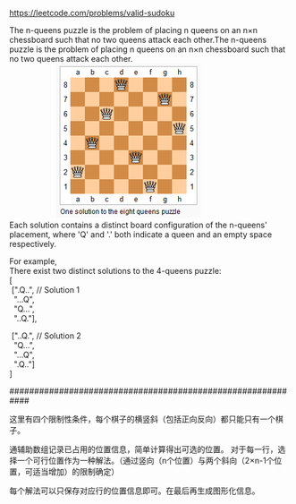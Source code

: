 https://leetcode.com/problems/valid-sudoku

The n-queens puzzle is the problem of placing n queens on an n×n chessboard such that no two queens attack each other.The n-queens puzzle is the problem of placing n queens on an n×n chessboard such that no two queens attack each other.  
　　　　&emsp;&emsp;![](8-queens.png)    
Each solution contains a distinct board configuration of the n-queens' placement, where 'Q' and '.' both indicate a queen and an empty space respectively.  

For example,  
There exist two distinct solutions to the 4-queens puzzle:  
[  
&nbsp;[".Q..",  // Solution 1  
&nbsp; "...Q",  
&nbsp; "Q...",    
&nbsp; "..Q."],  

&nbsp;["..Q.",  // Solution 2  
&nbsp; "Q...",  
&nbsp; "...Q",  
&nbsp; ".Q.."]  
]  

############################################################

这里有四个限制性条件，每个棋子的横竖斜（包括正向反向）都只能只有一个棋子。  

通辅助数组记录已占用的位置信息，简单计算得出可选的位置。
对于每一行，选择一个可行位置作为一种解法。（通过竖向（n个位置）与两个斜向（2×n-1个位置，可适当增加）的限制确定）

每个解法可以只保存对应行的位置信息即可。在最后再生成图形化信息。  
